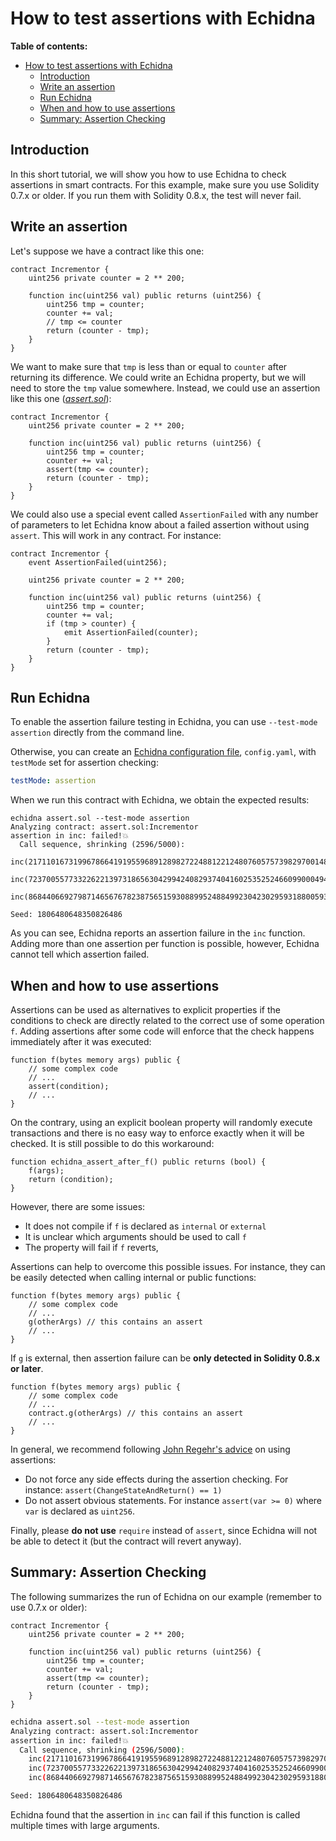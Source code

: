 # How to test assertions with Echidna

**Table of contents:**

- [How to test assertions with Echidna](#how-to-test-assertions-with-echidna)
  - [Introduction](#introduction)
  - [Write an assertion](#write-an-assertion)
  - [Run Echidna](#run-echidna)
  - [When and how to use assertions](#when-and-how-to-use-assertions)
  - [Summary: Assertion Checking](#summary-assertion-checking)

## Introduction

In this short tutorial, we will show you how to use Echidna to check assertions in smart contracts. For this example, make sure you use Solidity 0.7.x or older. If you run them with Solidity 0.8.x, the test will never fail.

## Write an assertion

Let's suppose we have a contract like this one:

```solidity
contract Incrementor {
    uint256 private counter = 2 ** 200;

    function inc(uint256 val) public returns (uint256) {
        uint256 tmp = counter;
        counter += val;
        // tmp <= counter
        return (counter - tmp);
    }
}
```

We want to make sure that `tmp` is less than or equal to `counter` after returning its difference. We could write an Echidna property, but we will need to store the `tmp` value somewhere. Instead, we could use an assertion like this one (_[assert.sol](https://github.com/crytic/building-secure-contracts/blob/master/program-analysis/echidna/example/assert.sol)_):

```solidity
contract Incrementor {
    uint256 private counter = 2 ** 200;

    function inc(uint256 val) public returns (uint256) {
        uint256 tmp = counter;
        counter += val;
        assert(tmp <= counter);
        return (counter - tmp);
    }
}
```

We could also use a special event called `AssertionFailed` with any number of parameters to let Echidna know about a failed assertion without using `assert`. This will work in any contract. For instance:

```solidity
contract Incrementor {
    event AssertionFailed(uint256);

    uint256 private counter = 2 ** 200;

    function inc(uint256 val) public returns (uint256) {
        uint256 tmp = counter;
        counter += val;
        if (tmp > counter) {
            emit AssertionFailed(counter);
        }
        return (counter - tmp);
    }
}
```

## Run Echidna

To enable the assertion failure testing in Echidna, you can use `--test-mode assertion` directly from the command line.

Otherwise, you can create an [Echidna configuration file](https://github.com/crytic/echidna/wiki/Config), `config.yaml`, with `testMode` set for assertion checking:

```yaml
testMode: assertion
```

When we run this contract with Echidna, we obtain the expected results:

```
echidna assert.sol --test-mode assertion
Analyzing contract: assert.sol:Incrementor
assertion in inc: failed!💥
  Call sequence, shrinking (2596/5000):
    inc(21711016731996786641919559689128982722488122124807605757398297001483711807488)
    inc(7237005577332262213973186563042994240829374041602535252466099000494570602496)
    inc(86844066927987146567678238756515930889952488499230423029593188005934847229952)

Seed: 1806480648350826486
```

As you can see, Echidna reports an assertion failure in the `inc` function. Adding more than one assertion per function is possible, however, Echidna cannot tell which assertion failed.

## When and how to use assertions

Assertions can be used as alternatives to explicit properties if the conditions to check are directly related to the correct use of some operation `f`. Adding assertions after some code will enforce that the check happens immediately after it was executed:

```solidity
function f(bytes memory args) public {
    // some complex code
    // ...
    assert(condition);
    // ...
}
```

On the contrary, using an explicit boolean property will randomly execute transactions and there is no easy way to enforce exactly when it will be checked. It is still possible to do this workaround:

```solidity
function echidna_assert_after_f() public returns (bool) {
    f(args);
    return (condition);
}
```

However, there are some issues:

- It does not compile if `f` is declared as `internal` or `external`
- It is unclear which arguments should be used to call `f`
- The property will fail if `f` reverts,

Assertions can help to overcome this possible issues. For instance, they can be easily detected when calling internal or public functions:

```solidity
function f(bytes memory args) public {
    // some complex code
    // ...
    g(otherArgs) // this contains an assert
    // ...
}
```

If `g` is external, then assertion failure can be **only detected in Solidity 0.8.x or later**.

```solidity
function f(bytes memory args) public {
    // some complex code
    // ...
    contract.g(otherArgs) // this contains an assert
    // ...
}
```

In general, we recommend following [John Regehr's advice](https://blog.regehr.org/archives/1091) on using assertions:

- Do not force any side effects during the assertion checking. For instance: `assert(ChangeStateAndReturn() == 1)`
- Do not assert obvious statements. For instance `assert(var >= 0)` where `var` is declared as `uint256`.

Finally, please **do not use** `require` instead of `assert`, since Echidna will not be able to detect it (but the contract will revert anyway).

## Summary: Assertion Checking

The following summarizes the run of Echidna on our example (remember to use 0.7.x or older):

```solidity
contract Incrementor {
    uint256 private counter = 2 ** 200;

    function inc(uint256 val) public returns (uint256) {
        uint256 tmp = counter;
        counter += val;
        assert(tmp <= counter);
        return (counter - tmp);
    }
}
```

```bash
echidna assert.sol --test-mode assertion
Analyzing contract: assert.sol:Incrementor
assertion in inc: failed!💥
  Call sequence, shrinking (2596/5000):
    inc(21711016731996786641919559689128982722488122124807605757398297001483711807488)
    inc(7237005577332262213973186563042994240829374041602535252466099000494570602496)
    inc(86844066927987146567678238756515930889952488499230423029593188005934847229952)

Seed: 1806480648350826486
```

Echidna found that the assertion in `inc` can fail if this function is called multiple times with large arguments.
